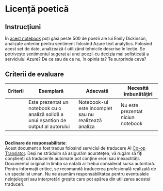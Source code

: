 <!--
CO_OP_TRANSLATOR_METADATA:
{
  "original_hash": "9d2a734deb904caff310d1a999c6bd7a",
  "translation_date": "2025-09-05T17:05:50+00:00",
  "source_file": "6-NLP/3-Translation-Sentiment/assignment.md",
  "language_code": "ro"
}
-->
# Licență poetică

## Instrucțiuni

În [acest notebook](https://www.kaggle.com/jenlooper/emily-dickinson-word-frequency) poți găsi peste 500 de poezii ale lui Emily Dickinson, analizate anterior pentru sentiment folosind Azure text analytics. Folosind acest set de date, analizează-l utilizând tehnicile descrise în lecție. Se potrivește sentimentul sugerat al unei poezii cu decizia mai sofisticată a serviciului Azure? De ce sau de ce nu, în opinia ta? Te surprinde ceva?

## Criterii de evaluare

| Criterii | Exemplară                                                                  | Adecvată                                                | Necesită îmbunătățiri    |
| -------- | -------------------------------------------------------------------------- | ------------------------------------------------------- | ------------------------ |
|          | Este prezentat un notebook cu o analiză solidă a unui eșantion de output al autorului | Notebook-ul este incomplet sau nu realizează analiza    | Nu este prezentat niciun notebook |

---

**Declinare de responsabilitate**:  
Acest document a fost tradus folosind serviciul de traducere AI [Co-op Translator](https://github.com/Azure/co-op-translator). Deși ne străduim să asigurăm acuratețea, vă rugăm să fiți conștienți că traducerile automate pot conține erori sau inexactități. Documentul original în limba sa natală ar trebui considerat sursa autoritară. Pentru informații critice, se recomandă traducerea profesională realizată de un specialist uman. Nu ne asumăm responsabilitatea pentru eventualele neînțelegeri sau interpretări greșite care pot apărea din utilizarea acestei traduceri.